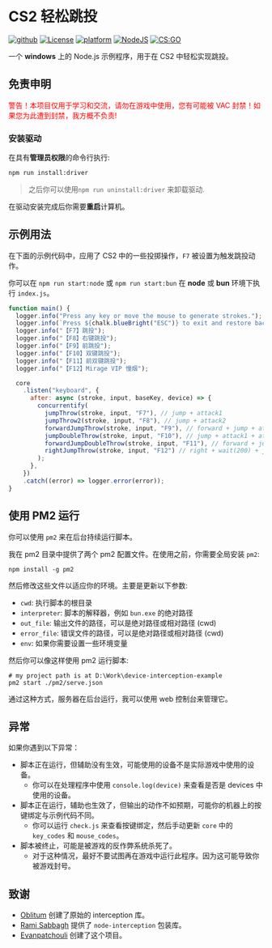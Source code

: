 # CS2 轻松跳投

<p align="left">
  <a href="#"><img alt="github" src="https://img.shields.io/badge/Github-grey.svg"></a>
  <a href="#"><img alt="License" src="https://img.shields.io/badge/license-LGPL3-green.svg"></a>
  <a href="#"><img alt="platform" src="https://img.shields.io/badge/os-windows_11-blue.svg"></a>
  <a href="#"><img alt="NodeJS" src="https://img.shields.io/badge/NodeJS-16+-green.svg"></a>
  <a href="#"><img alt="CS:GO" src="https://img.shields.io/badge/CS:GO-black.svg"></a>
</p>

一个 **windows** 上的 Node.js 示例程序，用于在 CS2 中轻松实现跳投。

## 免责申明

<font color="red">警告！本项目仅用于学习和交流，请勿在游戏中使用，您有可能被 VAC 封禁！如果您为此遭到封禁，我方概不负责!</font>

### 安装驱动

在具有**管理员权限**的命令行执行:

```cmd
npm run install:driver
```

> 之后你可以使用`npm run uninstall:driver` 来卸载驱动.

在驱动安装完成后你需要**重启**计算机。

## 示例用法

在下面的示例代码中，应用了 CS2 中的一些投掷操作，`F7` 被设置为触发跳投动作。

你可以在 `npm run start:node` 或 `npm run start:bun` 在 **node** 或 **bun** 环境下执行 `index.js`。

```javascript
function main() {
  logger.info("Press any key or move the mouse to generate strokes.");
  logger.info(`Press ${chalk.blueBright("ESC")} to exit and restore back control.`);
  logger.info("【F7】跳投");
  logger.info("【F8】右键跳投");
  logger.info("【F9】前跳投");
  logger.info("【F10】双键跳投");
  logger.info("【F11】前双键跳投");
  logger.info("【F12】Mirage VIP 慢烟");

  core
    .listen("keyboard", {
      after: async (stroke, input, baseKey, device) => {
        concurrentify(
          jumpThrow(stroke, input, "F7"), // jump + attack1
          jumpThrow2(stroke, input, "F8"), // jump + attack2
          forwardJumpThrow(stroke, input, "F9"), // forward + jump + attack1
          jumpDoubleThrow(stroke, input, "F10"), // jump + attack1 + attack2
          forwardJumpDoubleThrow(stroke, input, "F11"), // forward + jump + attack1 + attack2
          rightJumpThrow(stroke, input, "F12") // right + wait(200) + jump + attack1
        );
      },
    })
    .catch((error) => logger.error(error));
}
```

## 使用 PM2 运行

你可以使用 `pm2` 来在后台持续运行脚本。

我在 pm2 目录中提供了两个 pm2 配置文件。在使用之前，你需要全局安装 `pm2`:

```shell
npm install -g pm2
```

然后修改这些文件以适应你的环境。主要是更新以下参数:

- `cwd`: 执行脚本的根目录
- `interpreter`: 脚本的解释器，例如 `bun.exe` 的绝对路径
- `out_file`: 输出文件的路径，可以是绝对路径或相对路径 (cwd)
- `error_file`: 错误文件的路径，可以是绝对路径或相对路径 (cwd)
- `env`: 如果你需要设置一些环境变量

然后你可以像这样使用 pm2 运行脚本:

```shell
# my project path is at D:\Work\device-interception-example
pm2 start ./pm2/serve.json
```

通过这种方式，服务器在后台运行，我可以使用 web 控制台来管理它。

## 异常

如果你遇到以下异常：

- 脚本正在运行，但辅助没有生效，可能使用的设备不是实际游戏中使用的设备。
  - 你可以在处理程序中使用 `console.log(device)` 来查看是否是 devices 中使用的设备。
- 脚本正在运行，辅助也生效了，但输出的动作不如预期，可能你的机器上的按键绑定与示例代码不同。
  - 你可以运行 `check.js` 来查看按键绑定，然后手动更新 `core` 中的 `key_codes` 和 `mouse_codes`。
- 脚本被终止，可能是被游戏的反作弊系统杀死了。
  - 对于这种情况，最好不要试图再在游戏中运行此程序。因为这可能导致你被游戏封号。

## 致谢

- [Oblitum] 创建了原始的 interception 库。
- [Rami Sabbagh] 提供了 `node-interception` 包装库。
- [Evanpatchouli] 创建了这个项目。

[GitHub]: https://github.com/Evanpatchouli/device-interception-example
[Driver]: https://github.com/oblitum/Interception
[Oblitum]: https://github.com/oblitum
[node-interception]: https://github.com/Rami-Sabbagh/node-interception
[Rami Sabbagh]: https://github.com/Rami-Sabbagh
[Evanpatchouli]: https://github.com/Evanpatchouli
